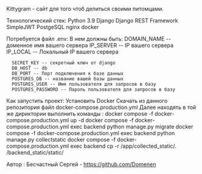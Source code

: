 Kittygram - сайт для того чтоб делиться своими питомцами.

Технологический стек:
Python 3.9
Django
Django REST Framework
SimpleJWT
PostgeSQL
nginx
docker

Потребуется файл .env:
  В нем должны быть:
      DOMAIN_NAME -- доменное имя вашего сервера
      IP_SERVER -- IP вашего сервера
      IP_LOCAL --  Локальный IP вашего сервера

      SECRET_KEY -- секретный ключ от django
      DB_HOST -- db
      DB_PORT -- Порт подключения к базе данных
      POSTGRES_DB -- название вашей базы данных
      POSTGRES_USER -- Имя пользователя для запросов в базу
      POSTGRES_PASSWORD -- Пароль пользователя для запросов в базу


Как запустить проект:
  Установить Docker
  Скачать из данного репозитория файл docker-compose.production.yml
  Далее находять в той же дириктории выполнить команды :
          docker compose -f docker-compose.production.yml up -d
          docker compose -f docker-compose.production.yml exec backend python manage.py migrate
          docker compose -f docker-compose.production.yml exec backend python manage.py collectstatic
          docker compose -f docker-compose.production.yml exec backend cp -r /app/collected_static/. /backend_static/static/


Автор :
Бесчастный Сергей - https://github.com/Domenen
